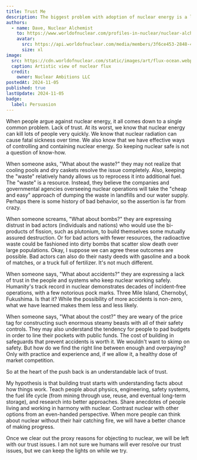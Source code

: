 ```yaml
---
title: Trust Me
description: The biggest problem with adoption of nuclear energy is a lack of trust.
authors:
  - name: Dave, Nuclear Alchemist
    to: https://www.worldofnuclear.com/profiles-in-nuclear/nuclear-alchemist
    avatar:
      src: https://api.worldofnuclear.com/media/members/3f6ce453-2848-4627-b9c4-6505bed13c96/avatar.jpeg
      size: xl
image:
  src: https://cdn.worldofnuclear.com/static/images/art/flux-ocean.webp
  caption: Artistic view of nuclear flux
  credit:
    owner: Nuclear Ambitions LLC
postedAt: 2024-11-05
published: true
lastUpdate: 2024-11-05
badge:
  label: Persuasion
---
```


When people argue against nuclear energy, it all comes down to a single common problem. Lack of trust. At its worst, we know that nuclear energy can kill lots of people very quickly. We know that nuclear radiation can cause fatal sickness over time. We also know that we have effective ways of controlling and containing nuclear energy. So keeping nuclear safe is not a question of know-how.

When someone asks, "What about the waste?" they may not realize that cooling pools and dry caskets resolve the issue completely. Also, keeping the "waste" relatively handy allows us to reprocess it into additional fuel. The "waste" is a resource. Instead, they believe the companies and governmental agencies overseeing nuclear operations will take the "cheap and easy" approach of dumping the waste in landfills and our water supply. Perhaps there is some history of bad behavior, so the assertion is far from crazy.

When someone screams, "What about bombs?" they are expressing distrust in bad actors (individuals and nations) who would use the bi-products of fission, such as plutonium, to build themselves some mutually assured destruction. Or for bad actors with fewer resources, the radioactive waste could be fashioned into dirty bombs that scatter slow death over large populations. Okay, I suppose we can agree these outcomes are possible. Bad actors can also do their nasty deeds with gasoline and a book of matches, or a truck full of fertilizer. It's not much different.

When someone says, "What about accidents?" they are expressing a lack of trust in the people and systems who keep nuclear working safely. Humanity's track record in nuclear demonstrates decades of incident-free operations, with a few notorious pock marks. Three Mile Island, Chernobyl, Fukushima. Is that it? While the possibility of more accidents is non-zero, what we have learned makes them less and less likely.

When someone says, "What about the cost?" they are weary of the price tag for constructing such enormous steamy beasts with all of their safety controls. They may also understand the tendency for people to pad budgets in order to line their pockets with public funds. The cost of building in safeguards that prevent accidents is worth it. We wouldn't want to skimp on safety. But how do we find the right line between enough and overpaying? Only with practice and experience and, if we allow it, a healthy dose of market competition.

So at the heart of the push back is an understandable lack of trust.

My hypothesis is that building trust starts with understanding facts about how things work. Teach people about physics, engineering, safety systems, the fuel life cycle (from mining through use, reuse, and eventual long-term storage), and research into better approaches. Share anecdotes of people living and working in harmony with nuclear. Contrast nuclear with other options from an even-handed perspective. When more people can think about nuclear without their hair catching fire, we will have a better chance of making progress.

Once we clear out the proxy reasons for objecting to nuclear, we will be left with our trust issues. I am not sure we humans will ever resolve our trust issues, but we can keep the lights on while we try.
